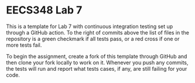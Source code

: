 # EECS348 Lab 7

This is a template for Lab 7 with continuous integration testing set up through a GitHub action. To the right of commits above the list of files in the repository is a green checkmark if all tests pass, or a red cross if one or more tests fail.

To begin the assignment, create a fork of this template through GitHub and then clone your fork locally to work on it. Whenever you push any commits, the tests will run and report what tests cases, if any, are still failing for your code.